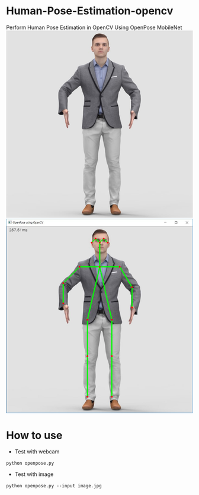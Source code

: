 # Human-Pose-Estimation-opencv
Perform Human Pose Estimation in OpenCV Using OpenPose MobileNet
<br>
![OpenCV Using OpenPose MobileNet](image.jpg)
<br>
![OpenCV Using OpenPose MobileNet](output.JPG)


# How to use

- Test with webcam

```
python openpose.py
```

- Test with image
```
python openpose.py --input image.jpg
```
